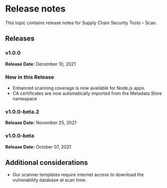 # Release notes
This topic contains release notes for Supply Chain Security Tools – Scan.
## Releases

### v1.0.0

**Release Date:** December 10, 2021

### New in this Release
* Enhanced scanning coverage is now available for Node.js apps.
* CA certificates are now automatically imported from the Metadata Store namespace

### v1.0.0-beta.2

**Release Date:** November 25, 2021

### v1.0.0-beta

**Release Date:** October 07, 2021



## Additional considerations

* Our scanner templates require internet access to download the vulnerability database at scan time.
